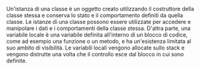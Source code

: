 Un'istanza di una classe è un oggetto creato utilizzando il costruttore della classe stessa e conserva lo stato e il comportamento definiti da quella classe. Le istanze di una classe possono essere utilizzate per accedere e manipolare i dati e i comportamenti della classe stessa. D'altra parte, una variabile locale è una variabile definita all'interno di un blocco di codice, come ad esempio una funzione o un metodo, e ha un'esistenza limitata al suo ambito di visibilità. Le variabili locali vengono allocate sullo stack e vengono distrutte una volta che il controllo esce dal blocco in cui sono definite.